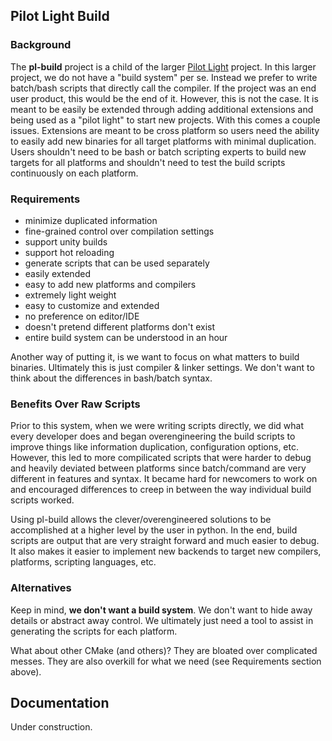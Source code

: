 ## Pilot Light Build

### Background
The **pl-build** project is a child of the larger [Pilot Light](https://github.com/PilotLightTech/pilotlight) project. In this larger project, we do not have a "build system" per se. Instead we prefer to write batch/bash scripts that directly call the compiler. If the project was an end user product, this would be the end of it. However, this is not the case. It is meant to be easily be extended through adding additional extensions and being used as a "pilot light" to start new projects. With this comes a couple issues. Extensions are meant to be cross platform so users need the ability to easily add new binaries for all target platforms with minimal duplication. Users shouldn't need to be bash or batch scripting experts to build new targets for all platforms and shouldn't need to test the build scripts continuously on each platform. 


### Requirements
* minimize duplicated information
* fine-grained control over compilation settings
* support unity builds
* support hot reloading
* generate scripts that can be used separately
* easily extended
* easy to add new platforms and compilers
* extremely light weight
* easy to customize and extended
* no preference on editor/IDE
* doesn't pretend different platforms don't exist
* entire build system can be understood in an hour

Another way of putting it, is we want to focus on what matters to build binaries. Ultimately this is just compiler & linker settings. We don't want to think about the differences in bash/batch syntax.

### Benefits Over Raw Scripts
Prior to this system, when we were writing scripts directly, we did what every developer does and began overengineering the build scripts to improve things like information duplication, configuration options, etc. However, this led to more compilicated scripts that were harder to debug and heavily deviated between platforms since batch/command are very different in features and syntax. It became hard for newcomers to work on and encouraged differences to creep in between the way individual build scripts worked.

Using pl-build allows the clever/overengineered solutions to be accomplished at a higher level by the user in python. In the end, build scripts are output that are very straight forward and much easier to debug. It also makes it easier to implement new backends to target new compilers, platforms, scripting languages, etc.

### Alternatives

Keep in mind, **we don't want a build system**. We don't want to hide away details or abstract away control. We ultimately just need a tool to assist in generating the scripts for each platform.

What about other CMake (and others)? They are bloated over complicated messes. They are also overkill for what we need (see Requirements section above).


## Documentation
Under construction.


